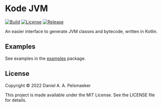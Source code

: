 # Kode JVM
[![Build](https://github.com/Virtlink/kode-jvm/actions/workflows/build.yml/badge.svg)](https://github.com/Virtlink/kode-jvm/actions)
[![License](https://img.shields.io/github/license/Virtlink/kode-jvm)](https://github.com/Virtlink/kode-jvm/blob/main/LICENSE)
[![Release](https://img.shields.io/github/v/release/Virtlink/kode-jvm)](https://github.com/Virtlink/kode-jvm/releases)

An easier interface to generate JVM classes and bytecode, written in Kotlin.

## Examples
See examples in the [examples](kode/src/test/kotlin/examples) package.

## License
Copyright © 2022 Daniel A. A. Pelsmaeker

This project is made available under the MIT License. See the LICENSE file for details.